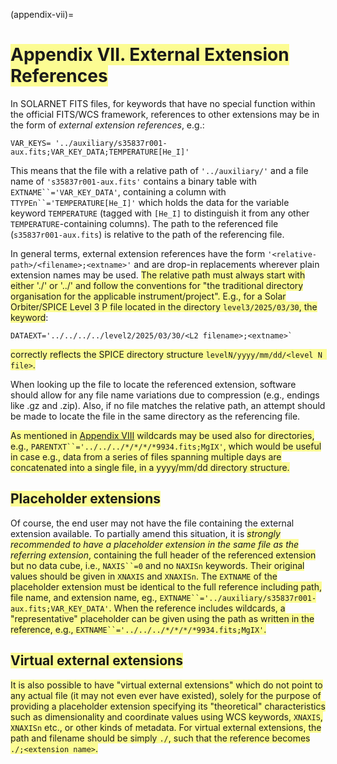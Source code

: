 <style>
.new {
    background-color:rgb(252, 252, 147)
}
</style>
(appendix-vii)=
# <span class='new'>Appendix VII. External Extension References</span>

In SOLARNET FITS files, for keywords that have no special function within the official FITS/WCS framework, references to other extensions may be in the form of _external extension references_, e.g.:

```none
VAR_KEYS= '../auxiliary/s35837r001-aux.fits;VAR_KEY_DATA;TEMPERATURE[He_I]'
```

This means that the file with a relative path of `'../auxiliary/'` and a file name of `'s35837r001-aux.fits'` contains a binary table with `EXTNAME``='VAR_KEY_DATA'`, containing a column with `TTYPEn``='TEMPERATURE[He_I]'` which holds the data for the variable keyword `TEMPERATURE` (tagged with `[He_I]` to distinguish it from any other `TEMPERATURE`-containing columns). The path to the referenced file (`s35837r001-aux.fits`) is relative to the path of the referencing file.

In general terms, external extension references have the form `'<relative-path>/<filename>;<extname>'` and are drop-in replacements wherever plain extension names may be used. <span class=new>The relative path must always start with either './' or '../' and follow the conventions for "the traditional directory organisation for the applicable instrument/project". E.g., for a Solar Orbiter/SPICE Level 3 P file located in the directory `level3/2025/03/30`, the keyword</span>:

```none
DATAEXT='../../../../level2/2025/03/30/<L2 filename>;<extname>`
```

<span class=new>correctly reflects the SPICE directory structure `levelN/yyyy/mm/dd/<level N file>`.</span>

When looking up the file to locate the referenced extension, software should allow for any file name variations due to compression (e.g., endings like .gz and .zip). Also, if no file matches the relative path, an attempt should be made to locate the file in the same directory as the referencing file.

<span class='new'>As mentioned in [Appendix VIII](#appendix-viii) wildcards may be used also for directories, e.g., `PARENTXT``='../../../*/*/*/*9934.fits;MgIX'`, which would be useful in case e.g., data from a series of files spanning multiple days are concatenated into a single file, in a yyyy/mm/dd directory structure.</span>

## <span class='new'>Placeholder extensions</span>

Of course, the end user may not have the file containing the external extension available. To partially amend this situation, it is <span class=new>_strongly recommended to have a placeholder extension in the same file as the referring extension_, containing the full header of the referenced extension but no data cube, i.e., `NAXIS``=0` and no `NAXISn` keywords. Their original values should be given in `XNAXIS` and `XNAXISn`. The `EXTNAME` of the placeholder extension must be identical to the full reference including path, file name, and extension name, eg., `EXTNAME``='../auxiliary/s35837r001-aux.fits;VAR_KEY_DATA'`. When the reference includes wildcards, a "representative" placeholder can be given using the path as written in the reference, e.g., `EXTNAME``='../../../*/*/*/*9934.fits;MgIX'`.</span>
  
## <span class=new>Virtual external extensions</span>

<span class=new>It is also possible to have "virtual external extensions" which do not point to any actual file (it may not even ever have existed), solely for the purpose of providing a placeholder extension specifying its "theoretical" characteristics such as dimensionality and coordinate values using WCS keywords, `XNAXIS`, `XNAXISn` etc., or other kinds of metadata. For virtual external extensions, the path and filename should be simply `./`, such that the reference becomes `./;<extension name>`.</span>
